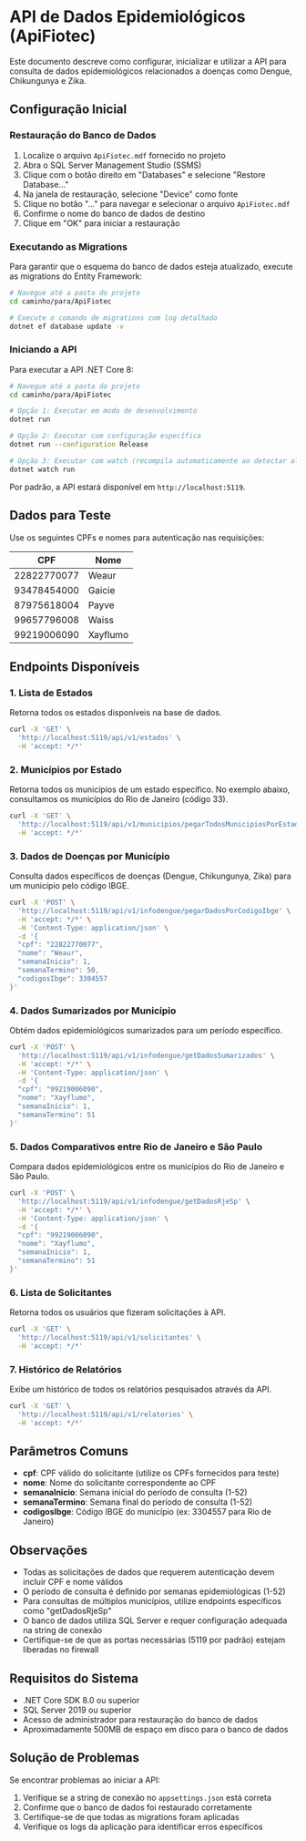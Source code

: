 # API de Dados Epidemiológicos (ApiFiotec)

Este documento descreve como configurar, inicializar e utilizar a API para consulta de dados epidemiológicos relacionados a doenças como Dengue, Chikungunya e Zika.

## Configuração Inicial

### Restauração do Banco de Dados

1. Localize o arquivo `ApiFiotec.mdf` fornecido no projeto
2. Abra o SQL Server Management Studio (SSMS)
3. Clique com o botão direito em "Databases" e selecione "Restore Database..."
4. Na janela de restauração, selecione "Device" como fonte
5. Clique no botão "..." para navegar e selecionar o arquivo `ApiFiotec.mdf`
6. Confirme o nome do banco de dados de destino
7. Clique em "OK" para iniciar a restauração

### Executando as Migrations

Para garantir que o esquema do banco de dados esteja atualizado, execute as migrations do Entity Framework:

```bash
# Navegue até a pasta do projeto
cd caminho/para/ApiFiotec

# Execute o comando de migrations com log detalhado
dotnet ef database update -v
```

### Iniciando a API

Para executar a API .NET Core 8:

```bash
# Navegue até a pasta do projeto
cd caminho/para/ApiFiotec

# Opção 1: Executar em modo de desenvolvimento
dotnet run

# Opção 2: Executar com configuração específica
dotnet run --configuration Release

# Opção 3: Executar com watch (recompila automaticamente ao detectar alterações no código)
dotnet watch run
```

Por padrão, a API estará disponível em `http://localhost:5119`.

## Dados para Teste

Use os seguintes CPFs e nomes para autenticação nas requisições:

| CPF         | Nome     |
|-------------|----------|
| 22822770077 | Weaur    |
| 93478454000 | Gaicie   |
| 87975618004 | Payve    |
| 99657796008 | Waiss    |
| 99219006090 | Xayflumo |

## Endpoints Disponíveis

### 1. Lista de Estados

Retorna todos os estados disponíveis na base de dados.

```bash
curl -X 'GET' \
  'http://localhost:5119/api/v1/estados' \
  -H 'accept: */*'
```

### 2. Municípios por Estado

Retorna todos os municípios de um estado específico. No exemplo abaixo, consultamos os municípios do Rio de Janeiro (código 33).

```bash
curl -X 'GET' \
  'http://localhost:5119/api/v1/municipios/pegarTodosMunicipiosPorEstadoAsync/33' \
  -H 'accept: */*'
```

### 3. Dados de Doenças por Município

Consulta dados específicos de doenças (Dengue, Chikungunya, Zika) para um município pelo código IBGE.

```bash
curl -X 'POST' \
  'http://localhost:5119/api/v1/infodengue/pegarDadosPorCodigoIbge' \
  -H 'accept: */*' \
  -H 'Content-Type: application/json' \
  -d '{
  "cpf": "22822770077",
  "nome": "Weaur",
  "semanaInicio": 1,
  "semanaTermino": 50,
  "codigosIbge": 3304557
}'
```

### 4. Dados Sumarizados por Município

Obtém dados epidemiológicos sumarizados para um período específico.

```bash
curl -X 'POST' \
  'http://localhost:5119/api/v1/infodengue/getDadosSumarizados' \
  -H 'accept: */*' \
  -H 'Content-Type: application/json' \
  -d '{
  "cpf": "99219006090",
  "nome": "Xayflumo",
  "semanaInicio": 1,
  "semanaTermino": 51
}'
```

### 5. Dados Comparativos entre Rio de Janeiro e São Paulo

Compara dados epidemiológicos entre os municípios do Rio de Janeiro e São Paulo.

```bash
curl -X 'POST' \
  'http://localhost:5119/api/v1/infodengue/getDadosRjeSp' \
  -H 'accept: */*' \
  -H 'Content-Type: application/json' \
  -d '{
  "cpf": "99219006090",
  "nome": "Xayflumo",
  "semanaInicio": 1,
  "semanaTermino": 51
}'
```

### 6. Lista de Solicitantes

Retorna todos os usuários que fizeram solicitações à API.

```bash
curl -X 'GET' \
  'http://localhost:5119/api/v1/solicitantes' \
  -H 'accept: */*'
```

### 7. Histórico de Relatórios

Exibe um histórico de todos os relatórios pesquisados através da API.

```bash
curl -X 'GET' \
  'http://localhost:5119/api/v1/relatorios' \
  -H 'accept: */*'
```

## Parâmetros Comuns

- **cpf**: CPF válido do solicitante (utilize os CPFs fornecidos para teste)
- **nome**: Nome do solicitante correspondente ao CPF
- **semanaInicio**: Semana inicial do período de consulta (1-52)
- **semanaTermino**: Semana final do período de consulta (1-52)
- **codigosIbge**: Código IBGE do município (ex: 3304557 para Rio de Janeiro)

## Observações

- Todas as solicitações de dados que requerem autenticação devem incluir CPF e nome válidos
- O período de consulta é definido por semanas epidemiológicas (1-52)
- Para consultas de múltiplos municípios, utilize endpoints específicos como "getDadosRjeSp"
- O banco de dados utiliza SQL Server e requer configuração adequada na string de conexão
- Certifique-se de que as portas necessárias (5119 por padrão) estejam liberadas no firewall

## Requisitos do Sistema

- .NET Core SDK 8.0 ou superior
- SQL Server 2019 ou superior
- Acesso de administrador para restauração do banco de dados
- Aproximadamente 500MB de espaço em disco para o banco de dados

## Solução de Problemas

Se encontrar problemas ao iniciar a API:

1. Verifique se a string de conexão no `appsettings.json` está correta
2. Confirme que o banco de dados foi restaurado corretamente
3. Certifique-se de que todas as migrations foram aplicadas
4. Verifique os logs da aplicação para identificar erros específicos